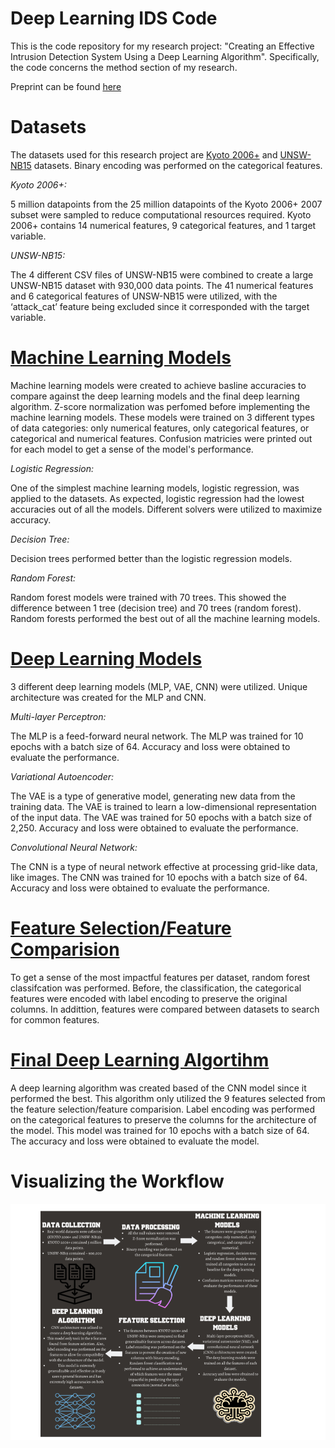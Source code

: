 # Deep Learning IDS Code
This is the code repository for my research project: "Creating an Effective Intrusion Detection System Using a Deep Learning Algorithm". Specifically, the code concerns the method section of my research.

Preprint can be found [here]()

# Datasets
The datasets used for this research project are [Kyoto 2006+](http://www.takakura.com/Kyoto_data/) and [UNSW-NB15](https://research.unsw.edu.au/projects/unsw-nb15-dataset) datasets. Binary encoding was performed on the categorical features.

<i>Kyoto 2006+:</i>

5 million datapoints from the 25 million datapoints of the Kyoto 2006+ 2007 subset were sampled to reduce computational resources required. Kyoto 2006+ contains 14 numerical features, 9 categorical features, and 1 target variable. 

<i>UNSW-NB15:</i>

The 4 different CSV files of UNSW-NB15 were combined to create a large UNSW-NB15 dataset with 930,000 data points. The 41 numerical features and 6 categorical features of UNSW-NB15 were utilized, with the ‘attack_cat’ feature being excluded since it corresponded with the target variable.

# [Machine Learning Models](https://github.com/BOLTZZ/Novel-Deep-Learning-IDS-Code/tree/main/Machine%20Learning%20Models)
Machine learning models were created to achieve basline accuracies to compare against the deep learning models and the final deep learning algorithm. Z-score normalization was perfomed before implementing the machine learning models. These models were trained on 3 different types of data categories: only numerical features, only categorical features, or categorical and numerical features. Confusion matricies were printed out for each model to get a sense of the model's performance.

<i>Logistic Regression:</i>

One of the simplest machine learning models, logistic regression, was applied to the datasets. As expected, logistic regression had the lowest accuracies out of all the models. Different solvers were utilized to maximize accuracy.

<i>Decision Tree:</i>

Decision trees performed better than the logistic regression models. 

<i>Random Forest:</i>

Random forest models were trained with 70 trees. This showed the difference between 1 tree (decision tree) and 70 trees (random forest). Random forests performed the best out of all the machine learning models.

# [Deep Learning Models](https://github.com/BOLTZZ/Novel-Deep-Learning-IDS-Code/blob/main/Deep%20Learning%20Models/Final%20Deep%20Learning%20Models.ipynb)
3 different deep learning models (MLP, VAE, CNN) were utilized. Unique architecture was created for the MLP and CNN.

<i>Multi-layer Perceptron:</i>

The MLP is a feed-forward neural network. The MLP was trained for 10 epochs with a batch size of 64. Accuracy and loss were obtained to evaluate the performance.

<i>Variational Autoencoder:</i>

The VAE is a type of generative model, generating new data from the training data. The VAE is trained to learn a low-dimensional representation of the input data. The VAE was trained for 50 epochs with a batch size of 2,250. Accuracy and loss were obtained to evaluate the performance.

<i>Convolutional Neural Network:</i>

The CNN is a type of neural network effective at processing grid-like data, like images. The CNN was trained for 10 epochs with a batch size of 64. Accuracy and loss were obtained to evaluate the performance.

# [Feature Selection/Feature Comparision](https://github.com/BOLTZZ/Novel-Deep-Learning-IDS-Code/blob/main/Feature%20Selection%20Process.ipynb)
To get a sense of the most impactful features per dataset, random forest classifcation was performed. Before, the classification, the categorical features were encoded with label encoding to preserve the original columns. In addittion, features were compared between datasets to search for common features.

# [Final Deep Learning Algortihm](https://github.com/BOLTZZ/Novel-Deep-Learning-IDS-Code/blob/main/Deep%20Learning%20Models/Novel%20Deep%20Learning%20Algorithm.ipynb)

A deep learning algorithm was created based of the CNN model since it performed the best. This algorithm only utilized the 9 features selected from the feature selection/feature comparision. Label encoding was performed on the categorical features to preserve the columns for the architecture of the model. This model was trained for 10 epochs with a batch size of 64. The accuracy and loss were obtained to evaluate the model.

# Visualizing the Workflow
![Visual of the workflow described.](https://github.com/BOLTZZ/Deep-Learning-IDS-Code/blob/main/Images/Untitled%20drawing.png)

